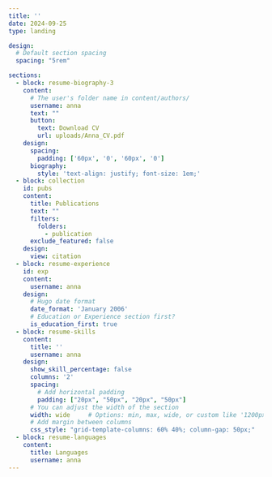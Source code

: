 ```yaml
---
title: ''
date: 2024-09-25
type: landing

design:
  # Default section spacing
  spacing: "5rem"

sections:
  - block: resume-biography-3
    content:
      # The user's folder name in content/authors/
      username: anna
      text: ""
      button:
        text: Download CV
        url: uploads/Anna_CV.pdf
    design:
      spacing:
        padding: ['60px', '0', '60px', '0']
      biography:
        style: 'text-align: justify; font-size: 1em;'
  - block: collection
    id: pubs
    content:
      title: Publications
      text: ""
      filters:
        folders:
          - publication
      exclude_featured: false
    design:
      view: citation
  - block: resume-experience
    id: exp
    content:
      username: anna
    design:
      # Hugo date format
      date_format: 'January 2006'
      # Education or Experience section first?
      is_education_first: true
  - block: resume-skills
    content:
      title: ''
      username: anna
    design:
      show_skill_percentage: false
      columns: '2'
      spacing:
        # Add horizontal padding
        padding: ["20px", "50px", "20px", "50px"]
      # You can adjust the width of the section
      width: wide     # Options: min, max, wide, or custom like '1200px'
      # Add margin between columns
      css_style: "grid-template-columns: 60% 40%; column-gap: 50px;"
  - block: resume-languages
    content:
      title: Languages
      username: anna
---
```

